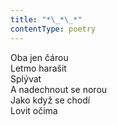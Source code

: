 ```yaml
---
title: "*\_*\_*"
contentType: poetry
---
```


<section>

Oba jen čárou  
Letmo harašit  
Splývat  
A nadechnout se norou  
Jako když se chodí  
Lovit očima

</section>
